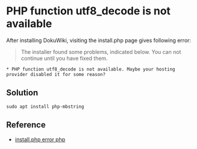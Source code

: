 # PHP function utf8_decode is not available
After installing DokuWiki, visiting the install.php page gives following error:

>The installer found some problems, indicated below. You can not continue until you have fixed them.

    * PHP function utf8_decode is not available. Maybe your hosting provider disabled it for some reason?


## Solution
```shell
sudo apt install php-mbstring
```

## Reference
- [install.php error php](https://forum.dokuwiki.org/thread/6641)